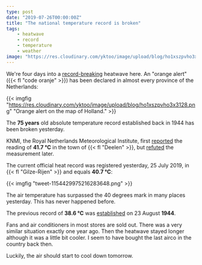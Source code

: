 ```yaml
---
type: post
date: "2019-07-26T00:00:00Z"
title: "The national temperature record is broken"
tags:
    - heatwave
    - record
    - temperature
    - weather
image: "https://res.cloudinary.com/yktoo/image/upload/blog/ho1xszpvho3x3128.png"
---
```


We're four days into a [record-breaking](0229) heatwave here. An "orange alert" ({{< fl "code oranje" >}}) has been declared in almost every province of the Netherlands:

{{< imgfig "https://res.cloudinary.com/yktoo/image/upload/blog/ho1xszpvho3x3128.png" "Orange alert on the map of Holland." >}}

The **75 years** old absolute temperature record established back in 1944 has been broken yesterday.

<!--more-->

KNMI, the Royal Netherlands Meteorological Institute, first [reported](https://twitter.com/KNMI/status/1154362572138852354) the reading of  **41.7 °C** in the town of {{< fl "Deelen" >}}, but [refuted](https://twitter.com/KNMI/status/1154372338806398976) the measurement later.

The current official heat record was registered yesterday, 25 July 2019, in {{< fl "Gilze-Rijen" >}} and equals **40.7 °C**:

{{< imgfig "tweet-1154429975216283648.png" >}}

The air temperature has surpassed the 40 degrees mark in many places yesterday. This has never happened before.

The previous record of **38.6 °C** was [established](https://www.knmi.nl/over-het-knmi/nieuws/nationaal-hitterecord-na-75-jaar-verbroken) on 23 August **1944**.

Fans and air conditioners in most stores are sold out. There was a very similar situation exactly one year ago. Then the heatwave stayed longer although it was a little bit cooler. I seem to have bought the last airco in the country back then.

Luckily, the air should start to cool down tomorrow.
